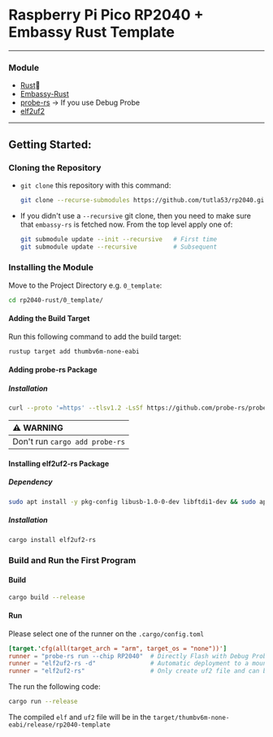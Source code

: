 # Raspberry Pi Pico RP2040 + Embassy Rust Template
***

### Module
- [Rust](https://www.rust-lang.org/tools/install)🦀
- [Embassy-Rust](https://github.com/embassy-rs/embassy)
- [probe-rs](https://probe.rs/) &#8594; If you use Debug Probe
- [elf2uf2](https://crates.io/crates/elf2uf2-rs/versions)
***

## Getting Started:
### Cloning the Repository
- `git clone` this repository with this command:
    ```bash
    git clone --recurse-submodules https://github.com/tutla53/rp2040.git 
    ```
- If you didn't use a `--recursive` git clone, then you need to make
  sure that `embassy-rs` is fetched now. From the top level apply
  one of:
  ```bash
  git submodule update --init --recursive   # First time
  git submodule update --recursive          # Subsequent
  ```
  
### Installing the Module  
Move to the Project Directory e.g. `0_template`:
```bash
cd rp2040-rust/0_template/
```

#### Adding the Build Target
Run this following command to add the build target:
```bash
rustup target add thumbv6m-none-eabi
```
  
#### Adding probe-rs Package
##### Installation
  ```bash
  curl --proto '=https' --tlsv1.2 -LsSf https://github.com/probe-rs/probe-rs/releases/latest/download/probe-rs-tools-installer.sh | sh
  ```
| :warning: WARNING          |
|:---------------------------|
|Don't run `cargo add probe-rs`|
#### Installing elf2uf2-rs Package

##### Dependency
  ```bash
  sudo apt install -y pkg-config libusb-1.0-0-dev libftdi1-dev && sudo apt-get install libudev-dev
  ```
##### Installation
  ```bash
  cargo install elf2uf2-rs
  ```
### Build and Run the First Program
#### Build
  ```bash
  cargo build --release
  ```

#### Run 
Please select one of the runner on the `.cargo/config.toml`
```toml
[target.'cfg(all(target_arch = "arm", target_os = "none"))']
runner = "probe-rs run --chip RP2040"  # Directly Flash with Debug Probe
runner = "elf2uf2-rs -d"               # Automatic deployment to a mounted Pico
runner = "elf2uf2-rs"                  # Only create uf2 file and can be flashed to pico by pressing the bootsel button
```
The run the following code:
```bash
cargo run --release
```

The compiled `elf` and `uf2` file will be in the `target/thumbv6m-none-eabi/release/rp2040-template`



